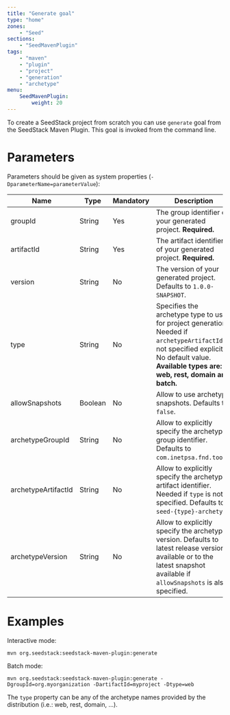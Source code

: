 ```yaml
---
title: "Generate goal"
type: "home"
zones:
    - "Seed"
sections:
    - "SeedMavenPlugin"
tags:
    - "maven"
    - "plugin"
    - "project"
    - "generation"
    - "archetype"
menu:
    SeedMavenPlugin:
        weight: 20
---
```


To create a SeedStack project from scratch you can use `generate` goal from the SeedStack Maven Plugin.
This goal is invoked from the command line.<!--more-->

# Parameters

Parameters should be given as system properties (`-DparameterName=parameterValue`):

<table class="table table-striped table-bordered table-condensed">
    <thead>
    <tr>
        <th>Name</th>
        <th>Type</th>
        <th>Mandatory</th>
        <th>Description</th>
    </tr>
    </thead>
    <tbody>
    <tr>
        <td>groupId</td>
        <td>String</td>
        <td>Yes</td>
        <td>The group identifier of your generated project. <strong>Required.</strong></td>
    </tr>
    <tr>
        <td>artifactId</td>
        <td>String</td>
        <td>Yes</td>
        <td>The artifact identifier of your generated project. <strong>Required.</strong></td>
    </tr>
    <tr>
        <td>version</td>
        <td>String</td>
        <td>No</td>
        <td>The version of your generated project. Defaults to <code>1.0.0-SNAPSHOT</code>.</td>
    </tr>
    <tr>
        <td>type</td>
        <td>String</td>
        <td>No</td>
        <td>Specifies the archetype type to use for project generation. Needed if <code>archetypeArtifactId</code> is
        not specified explicitly. No default value. <strong>Available types are: web, rest, domain and batch.</strong></td>
    </tr>
    <tr>
        <td>allowSnapshots</td>
        <td>Boolean</td>
        <td>No</td>
        <td>Allow to use archetype snapshots. Defaults to <code>false</code>.</td>
    </tr>
    <tr>
        <td>archetypeGroupId</td>
        <td>String</td>
        <td>No</td>
        <td>Allow to explicitly specify the archetype group identifier. Defaults to <code>com.inetpsa.fnd.tools</code>.</td>
    </tr>
    <tr>
        <td>archetypeArtifactId</td>
        <td>String</td>
        <td>No</td>
        <td>Allow to explicitly specify the archetype artifact identifier. Needed if <code>type</code> is not specified. Defaults to <code>seed-{type}-archetype</code>.</td>
    </tr>
    <tr>
        <td>archetypeVersion</td>
        <td>String</td>
        <td>No</td>
        <td>Allow to explicitly specify the archetype version. Defaults to latest release version available or to the latest snapshot available
        if <code>allowSnapshots</code> is also specified.</td>
    </tr>
    </tbody>
</table>

# Examples

Interactive mode:

    mvn org.seedstack:seedstack-maven-plugin:generate

Batch mode:

    mvn org.seedstack:seedstack-maven-plugin:generate -DgroupId=org.myorganization -DartifactId=myproject -Dtype=web
    
The `type` property can be any of the archetype names provided by the distribution (i.e.: web, rest, domain, ...). 
